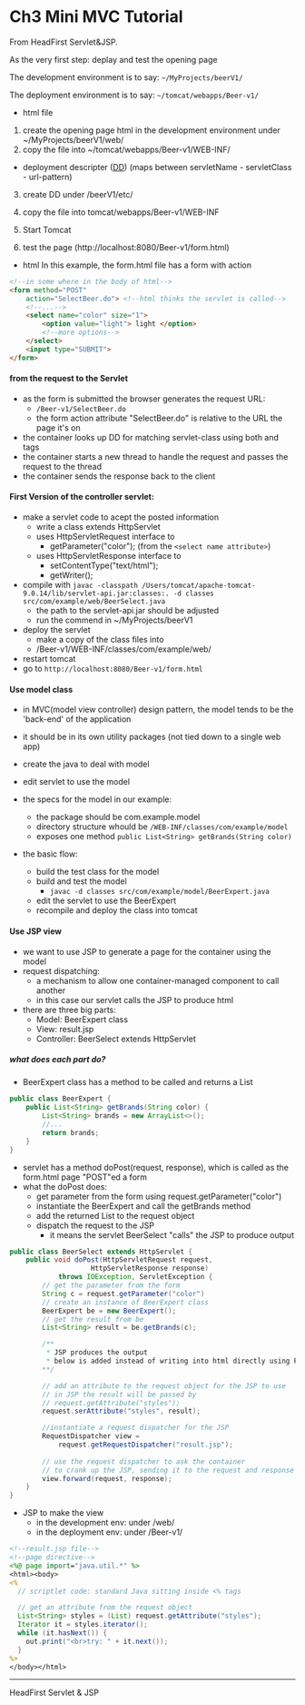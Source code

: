 # Ch3 Mini MVC Tutorial
From HeadFirst Servlet&JSP.

As the very first step:
deplay and test the opening page


The development environment is to say:
    `~/MyProjects/beerV1/`

The deployment environment is to say:
    `~/tomcat/webapps/Beer-v1/`

* html file
1. create the opening page html in the development environment
    under ~/MyProjects/beerV1/web/
2. copy the file into
    ~/tomcat/webapps/Beer-v1/WEB-INF/

* deployment descripter ([DD](web.xml))
    (maps between servletName - servletClass - url-pattern)
3. create DD under /beerV1/etc/
4. copy the file into tomcat/webapps/Beer-v1/WEB-INF

5. Start Tomcat
6. test the page (http://localhost:8080/Beer-v1/form.html)


* html
In this example, the form.html file has a form with action
```html
<!--in some where in the body of html-->
<form method="POST"
    action="SelectBeer.do"> <!--html thinks the servlet is called-->
    <!--...-->
    <select name="color" size="1">
        <option value="light"> light </option>
        <!--more options-->
    </select>
    <input type="SUBMIT">
</form>
```

#### from the request to the Servlet 
* as the form is submitted the browser generates the request URL:
    * `/Beer-v1/SelectBeer.do` 
    * the form action attribute "SelectBeer.do" is relative to the URL the page it's on
* the container looks up DD for matching servlet-class using both <servlet> and <servlet-name> tags
* the container starts a new thread to handle the request
    and passes the request to the thread
* the container sends the response back to the client

#### First Version of the controller servlet:
* make a servlet code to acept the posted information
    * write a class extends HttpServlet
    * uses HttpServletRequest interface to 
        * getParameter("color"); (from the `<select name attribute>`)
    * uses HttpServletResponse interface to
        * setContentType("text/html");
        * getWriter();
* compile with
    `javac -classpath /Users/tomcat/apache-tomcat-9.0.14/lib/servlet-api.jar:classes:. -d classes src/com/example/web/BeerSelect.java`
    * the path to the servlet-api.jar should be adjusted
    * run the commend in ~/MyProjects/beerV1
* deploy the servlet
    * make a copy of the class files into
    * /Beer-v1/WEB-INF/classes/com/example/web/
* restart tomcat
* go to `http://localhost:8080/Beer-v1/form.html`


#### Use model class
* in MVC(model view controller) design pattern,
  the model tends to be the 'back-end' of the application
* it should be in its own utility packages (not tied down to a single web app)
* create the java to deal with model
* edit servlet to use the model


* the specs for the model in our example:
    * the package should be com.example.model
    * directory structure whould be `/WEB-INF/classes/com/example/model`
    * exposes one method `public List<String> getBrands(String color)`
* the basic flow:
    * build the test class for the model
    * build and test the model
        * `javac -d classes src/com/example/model/BeerExpert.java`
    * edit the servlet to use the BeerExpert
    * recompile and deploy the class into tomcat

#### Use JSP view
* we want to use JSP to generate a page for the container 
 using the model
* request dispatching:
    * a mechanism to allow one container-managed component to call another
    * in this case our servlet calls the JSP to produce html
* there are three big parts: 
    * Model: BeerExpert class 
    * View: result.jsp 
    * Controller: BeerSelect extends HttpServlet

##### what does each part do?
* BeerExpert class has a method to be called and returns a List
```java
public class BeerExpert {
    public List<String> getBrands(String color) {
        List<String> brands = new ArrayList<>();
        //...
        return brands;
    }
}
```
* servlet has a method doPost(request, response), 
 which is called as the form.html page "POST"ed a form
* what the doPost does:
    * get parameter from the form using request.getParameter("color")
    * instantiate the BeerExpert and call the getBrands method
    * add the returned List to the request object 
    * dispatch the request to the JSP 
        * it means the servlet BeerSelect "calls" the JSP to produce output
```java
public class BeerSelect extends HttpServlet {
    public void doPost(HttpServletRequest request,
                    HttpServletResponse response)
            throws IOException, ServletException {
        // get the parameter from the form
        String c = request.getParameter("color")
        // create an instance of BeerExpert class
        BeerExpert be = new BeerExpert();
        // get the result from be
        List<String> result = be.getBrands(c);

        /**
         * JSP produces the output
         * below is added instead of writing into html directly using PrintWriter
        **/

        // add an attribute to the request object for the JSP to use
        // in JSP the result will be passed by
        // request.getAttribute("styles");
        request.serAttribute("styles", result); 

        //instantiate a request dispatcher for the JSP
        RequestDispatcher view = 
            request.getRequestDispatcher("result.jsp");
        
        // use the request dispatcher to ask the container
        // to crank up the JSP, sending it to the request and response
        view.forward(request, response);
    }
}
```
* JSP to make the view
    * in the development env: under /web/
    * in the deployment env: under /Beer-v1/
```JSP
<!--result.jsp file-->
<!--page directive-->
<%@ page import="java.util.*" %>
<html><body>
<%
  // scriptlet code: standard Java sitting inside <% tags 

  // get an attribute from the request object
  List<String> styles = (List) request.getAttribute("styles");
  Iterator it = styles.iterator();
  while (it.hasNext()) {
    out.print("<br>try: " + it.next());
  }
%>
</body></html>
```

----
HeadFirst Servlet & JSP
